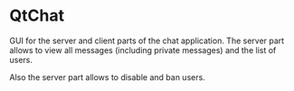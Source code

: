# QtChat


GUI for the server and client parts of the chat application. The server part allows to view all messages (including private messages) and the list of users. 

Also the server part allows to disable and ban users. 
